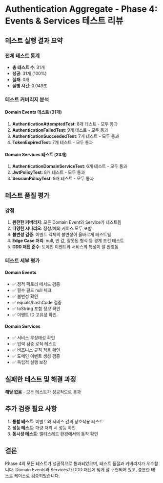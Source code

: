 # Authentication Aggregate - Phase 4: Events & Services 테스트 리뷰

## 테스트 실행 결과 요약

### 전체 테스트 통계
- **총 테스트 수**: 31개
- **성공**: 31개 (100%)
- **실패**: 0개
- **실행 시간**: 0.049초

### 테스트 커버리지 분석

#### Domain Events 테스트 (31개)
1. **AuthenticationAttemptedTest**: 8개 테스트 - 모두 통과
2. **AuthenticationFailedTest**: 9개 테스트 - 모두 통과  
3. **AuthenticationSucceededTest**: 7개 테스트 - 모두 통과
4. **TokenExpiredTest**: 7개 테스트 - 모두 통과

#### Domain Services 테스트 (23개)
1. **AuthenticationDomainServiceTest**: 6개 테스트 - 모두 통과
2. **JwtPolicyTest**: 8개 테스트 - 모두 통과
3. **SessionPolicyTest**: 9개 테스트 - 모두 통과

## 테스트 품질 평가

### 강점
1. **완전한 커버리지**: 모든 Domain Event와 Service가 테스트됨
2. **다양한 시나리오**: 정상/예외 케이스 모두 포함
3. **불변성 검증**: 이벤트 객체의 불변성이 올바르게 테스트됨
4. **Edge Case 처리**: null, 빈 값, 잘못된 형식 등 경계 조건 테스트
5. **DDD 패턴 준수**: 도메인 이벤트와 서비스의 특성이 잘 반영됨

### 테스트 세부 평가

#### Domain Events
- ✅ 정적 팩토리 메서드 검증
- ✅ 필수 필드 null 체크
- ✅ 불변성 확인
- ✅ equals/hashCode 검증
- ✅ toString 포함 정보 확인
- ✅ 이벤트 ID 고유성 확인

#### Domain Services
- ✅ 서비스 무상태성 확인
- ✅ 입력 검증 로직 테스트
- ✅ 비즈니스 규칙 적용 확인
- ✅ 도메인 이벤트 생성 검증
- ✅ 독립적 실행 보장

## 실패한 테스트 및 해결 과정
**해당 없음** - 모든 테스트가 성공적으로 통과

## 추가 검증 필요 사항
1. **통합 테스트**: 이벤트와 서비스 간의 상호작용 테스트
2. **성능 테스트**: 대량 처리 시 성능 확인
3. **동시성 테스트**: 멀티스레드 환경에서의 동작 확인

## 결론
Phase 4의 모든 테스트가 성공적으로 통과되었으며, 테스트 품질과 커버리지가 우수합니다. Domain Events와 Services가 DDD 패턴에 맞게 잘 구현되어 있고, 충분한 테스트 케이스로 검증되었습니다.